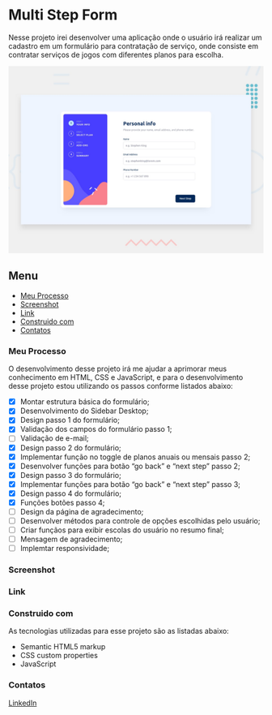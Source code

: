 # Multi Step Form

Nesse projeto irei desenvolver uma aplicação onde o usuário irá realizar um cadastro em um formulário para contratação de serviço, onde consiste em contratar serviços de jogos com diferentes planos para escolha.

![Imagem preview do projeto](./design/desktop-preview.jpg)

## Menu

- [Meu Processo](#meu-peocesso)
- [Screenshot](#screenshot)
- [Link](#link)
- [Construido com](#construido-com)
- [Contatos](#contatos)

### Meu Processo

O desenvolvimento desse projeto irá me ajudar a aprimorar meus conhecimento em HTML, CSS e JavaScript, e para o desenvolvimento desse projeto estou utilizando os passos conforme listados abaixo:

- [X] Montar estrutura básica do formulário;
- [X] Desenvolvimento do Sidebar Desktop;
- [X] Design passo 1 do formulário;
- [X] Validação dos campos do formulário passo 1;
- [ ] Validação de e-mail;
- [X] Design passo 2 do formulário;
- [X] Implementar função no toggle de planos anuais ou mensais passo 2;
- [X] Desenvolver funções para botão “go back” e “next step” passo 2;
- [X] Design passo 3 do formulário;
- [X] Implementar funções para botão “go back” e “next step” passo 3;
- [X] Design passo 4 do formulário;
- [X] Funções botões passo 4;
- [ ] Design da página de agradecimento;
- [ ] Desenvolver métodos para controle de opções escolhidas pelo usuário;
- [ ] Criar funçãos para exibir escolas do usuário no resumo final;
- [ ] Mensagem de agradecimento;
- [ ] Implemtar responsividade;

### Screenshot

<!--Abaixo estou deixando um screenshot do design final do projeto conforme desenvolvi:-->

<!--![Imagem do meu resultado do projeto](./design/my-solution.jpg)-->

### Link

<!--Estou deixando abaixo o link com o deploy do projeto para visualização direto no navegador:-->

<!--    - Para acessar o App clique [aqui](https://calculator-app-main-lake.vercel.app/)-->

### Construido com

As tecnologias utilizadas para esse projeto são as listadas abaixo:

- Semantic HTML5 markup
- CSS custom properties
- JavaScript

### Contatos

[LinkedIn](https://www.linkedin.com/in/lucas-boarini)
